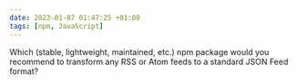 ```yaml
---
date: 2023-01-07 01:47:25 +01:00
tags: [npm, JavaScript]
---
```


Which (stable, lightweight, maintained, etc.) npm package would you recommend to transform any RSS or Atom feeds to a standard JSON Feed format?